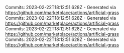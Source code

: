 Commits: 2023-02-22T18:12:51.628Z - Generated via https://github.com/marketplace/actions/artificial-grass
<br>
Commits: 2023-02-22T18:12:51.628Z - Generated via https://github.com/marketplace/actions/artificial-grass
<br>
Commits: 2023-02-22T18:12:51.628Z - Generated via https://github.com/marketplace/actions/artificial-grass
<br>
Commits: 2023-02-22T18:12:51.628Z - Generated via https://github.com/marketplace/actions/artificial-grass
<br>
